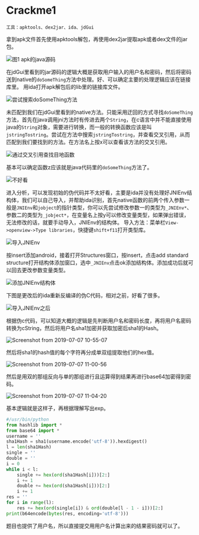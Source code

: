 # Crackme1
`工具：apktools、dex2jar、ida、jdGui`

拿到apk文件首先使用apktools解包，再使用dex2jar提取apk或者dex文件的jar包。

![图1 apk的java源码](_v_images/20190706203010364_359303980.png)

在jdGui里看到的jar源码的逻辑大概是获取用户输入的用户名和密码，然后将密码送到native的`doSomeThing`方法中处理。好、可以确定主要的处理逻辑应该在链接库里。
用ida打开apk解包后的lib里的链接库文件。

![尝试搜索doSomeThing方法](_v_images/20190706203554832_884485408.png)

未匹配到我们在jdGui里看到的native方法。只能采用迂回的方式寻找`doSomeThing`方法，首先在java调用jni方法时有传进去两个`String`，在c语言中并不能直接使用java的`String`对象，需要进行转换，而一般的转换函数应该是叫`jstringTostring`。尝试在方法中搜索`jstringTostring`，并查看交叉引用，从而匹配到我们要找到的方法。在方法名上按x可以查看该方法的交叉引用。

![通过交叉引用查找目地函数](_v_images/20190706204320116_872743561.png)

基本可以确定函数z应该就是java代码里的`doSomeThing`方法了。

![不好看](_v_images/20190706204534024_1017729832.png)

进入分析，可以发现初始的伪代码并不太好看，主要是ida并没有处理好JNIEnv结构体，我们可以自己导入，并帮助ida识别，首先native函数的前两个传入参数一般是`JNIEnv`和`jobject`的指针类型，你可以先尝试修改参数一的类型为`_JNIEnv*`、参数二的类型为`_jobject*`，在变量名上按y可以修改变量类型，如果弹出错误，无法修改的话，就要手动导入，JNIEnv的结构体。
导入方法：菜单栏`View->openview->Type libraries`，快捷键`shift+f11`打开类型库。

![导入JNIEnv](_v_images/20190706210528206_656915496.png)

按insert添加android，接着打开Structures窗口，按insert，点击add standard structure打开结构体添加窗口，选中`_JNIEnv`点击ok添加结构体。添加成功后就可以回去更改参数变量类型。

![添加JNIEnv结构体](_v_images/20190706211020126_224375814.png)

下图是更改后的ida重新反编译的伪C代码，相对之前，好看了很多。

![导入JNIEnv之后](_v_images/20190707105110720_1790614973.png)

根据伪c代码，可以知道大概的逻辑是先判断用户名和密码长度，再将用户名密码转换为cString，然后将用户名sha1加密并获取加密后sha1的Hash。

![Screenshot from 2019-07-07 10-55-07](_v_images/20190707105541037_706053580.png)

然后将sha1的hash值的每个字符再分成单双组提取他们的hex值。

![Screenshot from 2019-07-07 11-00-56](_v_images/20190707110138770_287607665.png)

然后是用双的那组反向与单的那组进行且运算得到结果再进行base64加密得到密码。

![Screenshot from 2019-07-07 11-04-20](_v_images/20190707110446343_1775303007.png)

基本逻辑就是这样子，再根据理解写出exp。

```python
#/usr/bin/python
from hashlib import *
from base64 import *
username = ''
sha1Hash = sha1(username.encode('utf-8')).hexdigest()
l = len(sha1Hash)
single = ''
double = ''
i = 0
while i < l:
    single += hex(ord(sha1Hash[i]))[2:]
    i += 1
    double += hex(ord(sha1Hash[i]))[2:]
    i += 1
res = ''
for i in range(l):
    res += hex(ord(single[i]) & ord(double[l - 1 - i]))[2:]
print(b64encode(bytes(res, encoding='utf-8')))
```
题目也提供了用户名，所以直接提交用用户名计算出来的结果密码就可以了。
